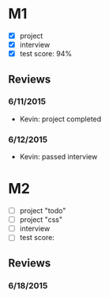 # M1

- [x] project
- [x] interview
- [x] test score: 94%

## Reviews

### 6/11/2015

- Kevin: project completed

### 6/12/2015

- Kevin: passed interview

# M2

- [ ] project "todo"
- [ ] project "css"
- [ ] interview
- [ ] test score: 

## Reviews

### 6/18/2015
